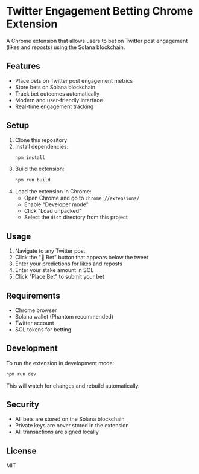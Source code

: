# Twitter Engagement Betting Chrome Extension

A Chrome extension that allows users to bet on Twitter post engagement (likes and reposts) using the Solana blockchain.

## Features

- Place bets on Twitter post engagement metrics
- Store bets on Solana blockchain
- Track bet outcomes automatically
- Modern and user-friendly interface
- Real-time engagement tracking

## Setup

1. Clone this repository
2. Install dependencies:
   ```bash
   npm install
   ```
3. Build the extension:
   ```bash
   npm run build
   ```
4. Load the extension in Chrome:
   - Open Chrome and go to `chrome://extensions/`
   - Enable "Developer mode"
   - Click "Load unpacked"
   - Select the `dist` directory from this project

## Usage

1. Navigate to any Twitter post
2. Click the "🎲 Bet" button that appears below the tweet
3. Enter your predictions for likes and reposts
4. Enter your stake amount in SOL
5. Click "Place Bet" to submit your bet

## Requirements

- Chrome browser
- Solana wallet (Phantom recommended)
- Twitter account
- SOL tokens for betting

## Development

To run the extension in development mode:

```bash
npm run dev
```

This will watch for changes and rebuild automatically.

## Security

- All bets are stored on the Solana blockchain
- Private keys are never stored in the extension
- All transactions are signed locally

## License

MIT 